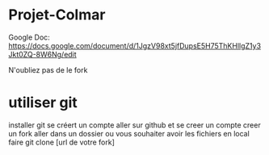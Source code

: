 # Projet-Colmar

Google Doc: https://docs.google.com/document/d/1JgzV98xt5jfDupsE5H75ThKHllgZ1y3Jkt0ZQ-8W6Ng/edit

N'oubliez pas de le fork 

# utiliser git
installer git
se créert un compte
aller sur github et se creer un compte
creer un fork
aller dans un dossier ou vous souhaiter avoir les fichiers en local
faire git clone [url de votre fork]
